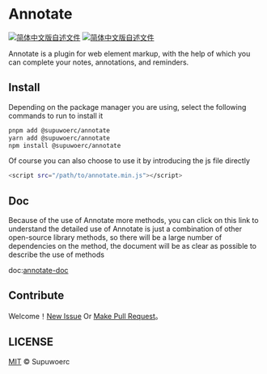 # Annotate
<p>
  <a href="./README_CN.md"><img alt="简体中文版自述文件" src="https://img.shields.io/badge/简体中文-d9d9d9"></a>
  <a href="./README.md"><img alt="简体中文版自述文件" src="https://img.shields.io/badge/English-d9d9d9"></a>
</p>

Annotate is a plugin for web element markup, with the help of which you can complete your notes, annotations, and reminders.
<br/>

## Install
Depending on the package manager you are using, select the following commands to run to install it
```bash
pnpm add @supuwoerc/annotate
yarn add @supuwoerc/annotate
npm install @supuwoerc/annotate
```
Of course you can also choose to use it by introducing the js file directly
```bash
<script src="/path/to/annotate.min.js"></script>
```

## Doc

Because of the use of Annotate more methods, you can click on this link to understand the detailed use of Annotate is just a combination of other open-source library methods, so there will be a large number of dependencies on the method, the document will be as clear as possible to describe the use of methods

doc:[annotate-doc](https://github.com/supuwoerc/annotate)

## Contribute

Welcome！[New Issue](https://github.com/supuwoerc/annotate/issues/new) Or [Make Pull Request](https://github.com/supuwoerc/annotate/compare)。

## LICENSE

[MIT](LICENSE) © Supuwoerc


 